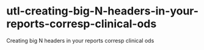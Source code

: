 # utl-creating-big-N-headers-in-your-reports-corresp-clinical-ods
Creating big N headers in your reports corresp clinical ods 

